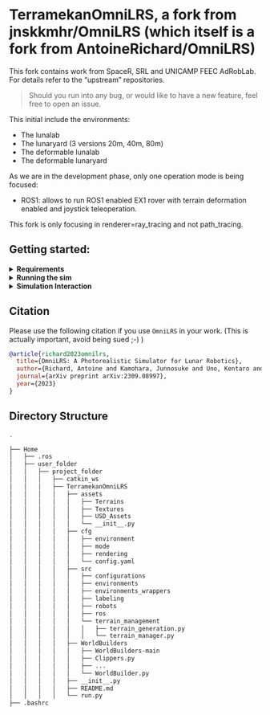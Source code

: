 # TerramekanOmniLRS, a fork from jnskkmhr/OmniLRS (which itself is a fork from AntoineRichard/OmniLRS)

This fork contains work from SpaceR, SRL and UNICAMP FEEC AdRobLab. For details refer to the “upstream” repositories.
> Should you run into any bug, or would like to have a new feature, feel free to open an issue.

This initial include the environments:
 - The lunalab 
 - The lunaryard (3 versions 20m, 40m, 80m)
 - The deformable lunalab
 - The deformable lunaryard

As we are in the development phase, only one operation mode is being focused:
 - ROS1: allows to run ROS1 enabled EX1 rover with terrain deformation enabled and joystick teleoperation.

This fork is only focusing in renderer=ray_tracing and not path_tracing.

## Getting started:

<details><summary><b>Requirements</b></summary>

Software:
 - Ubuntu 20.04 or 22.04
 - ROS1 installed.
 - IsaacSim version 2022.2.1 or 2023.1.1

Hardware:
 - Workstation with a dedicated Nvidia graphics card of the type/series RTX.
 - Nvidia/Ubuntu graphics card driver compatible with Nvidia IsaacSim.

Installation:
```bash
git clone https://github.com/viniciusares/TerramekanOmniLRS.git
cd TerramekanOmniLRS
git submodule init
git submodule update
~/.local/share/ov/pkg/isaac_sim-2023.1.1/python.sh -m pip install opencv-python omegaconf hydra-core
```

Assets and WorldBuilders:
 - Download the assets from: https://drive.google.com/file/d/1NpgMdD__DaU_mogeA7D-GqObMkGJ5-fN/view?usp=sharing
 - Unzip the assets inside the git repository. (The directory should be as shown in [Directory Structure](#directory-structure)
 - Download ZIP WorldBuilders from: https://github.com/AntoineRichard/WorldBuilders
 - Unzip the WorldBuilders as shown in the folder structure: (The directory should be as shown in [Directory Structure](#directory-structure)

</details>

<details><summary><b>Running the sim</b></summary>
 
To run the simulation we use a configuration manager called Hydra.
Inside the `cfg` folder, you will find three folders:
 - `mode`
 - `environment`
 - `rendering`

To run the lunaryard deformable environment you can use the following command:
```bash
~/.local/share/ov/pkg/isaac_sim-2023.1.1/python.sh run.py environment=lunaryard_deformable_10m mode=ROS1 rendering=ray_tracing
```
Similarly, to run the lunalab deformable environment, use the following command:
```bash
~/.local/share/ov/pkg/isaac_sim-2023.1.1/python.sh run.py environment=lunalab_deformable mode=ROS1 rendering=ray_tracing
```

The rendering mode can be changed by using `rendering=path_tracing` instead of `rendering=ray_tracing` but that is not being maintained for this fork.
Changing form `ray_tracing` to path `path_tracing` tells Hydra to use `cfg/rendering/path_tracing.yaml` instead of `cfg/rendering/ray_tracing.yaml`.
Hence, if you wanted to change some of these parameters, you could create your own yaml file inside `cfg/rendering`
and let Hydra fetch it.

If you just want to modify a parameter for a given run, say disabling the lens-flare effects, then you can also edit parameters directly from the command line:
For instance:
```bash
~/.local/share/ov/pkg/isaac_sim-2023.1.1/python.sh run.py environment=lunaryard_deformable_10m mode=ROS1 rendering=ray_tracing rendering.lens_flares.enable=False
```

We provide bellow a couple premade command line that can be useful, the full description of the configuration files is given here:
Lunaryard, ROS1
```bash
~/.local/share/ov/pkg/isaac_sim-2023.1.1/python.sh run.py environment=lunaryard_deformable_10m mode=ROS1 rendering=ray_tracing
```
Lunalab, ROS1
```bash
~/.local/share/ov/pkg/isaac_sim-2023.1.1/python.sh run.py environment=lunalab_deformable mode=ROS1 rendering=ray_tracing
```
SDG (sythetic data generation)
Please, try on the upstream repositories

</details>

<details><summary><b>Simulation Interaction</b></summary>
Since we do not have custom topics, we had to use the base ROS topics for everything.
 Most of the simulation interactions are Not fairly straightforward, but we can't provide details on how to make custom fancy runs, for that case refer to OpenAI chatGPT or your favorite chatbot.

Interacting with the robots: refer to upstream repos
Radomizing terrain or rocks: refer to upstrem repos
Hiding the rocks: in IsaacSim, the right-most menu has a tree structure showing the current items of the sim, find the "rocks item", then one of the columns has an eye-logo button. Use this button to hide/unhide the rocks.
Changing the render mode: path_tracing / ray_tracing (try at your own risk of refer to upstream repos and try at your own risk)
 
</details>

## Citation
Please use the following citation if you use `OmniLRS` in your work. (This is actually important, avoid being sued ;-) )
```bibtex
@article{richard2023omnilrs,
  title={OmniLRS: A Photorealistic Simulator for Lunar Robotics},
  author={Richard, Antoine and Kamohara, Junnosuke and Uno, Kentaro and Santra, Shreya and van der Meer, Dave and Olivares-Mendez, Miguel and Yoshida, Kazuya},
  journal={arXiv preprint arXiv:2309.08997},
  year={2023}
}
```

## Directory Structure
```bash
.

├── Home
│   ├── .ros
│   ├── user_folder
│   │   ├── project_folder
│   │   │   ├── catkin_ws
│   │   │   ├── TerramekanOmniLRS
│   │   │   │   ├── assets
│   │   │   │   │   ├── Terrains
│   │   │   │   │   ├── Textures
│   │   │   │   │   ├── USD_Assets
│   │   │   │   │   └── __init__.py
│   │   │   │   ├── cfg
│   │   │   │   │   ├── environment
│   │   │   │   │   ├── mode
│   │   │   │   │   ├── rendering
│   │   │   │   │   └── config.yaml
│   │   │   │   ├── src
│   │   │   │   │   ├── configurations
│   │   │   │   │   ├── environments
│   │   │   │   │   ├── environments_wrappers
│   │   │   │   │   ├── labeling
│   │   │   │   │   ├── robots
│   │   │   │   │   ├── ros
│   │   │   │   │   └── terrain_management
│   │   │   │   │   │   ├── terrain_generation.py
│   │   │   │   │   │   └── terrain_manager.py
│   │   │   │   ├── WorldBuilders
│   │   │   │   │   ├── WorldBuilders-main
│   │   │   │   │   ├── Clippers.py
│   │   │   │   │   ├── ...
│   │   │   │   │   └── WorldBuilder.py
│   │   │   │   ├── __init__.py
│   │   │   │   ├── README.md
│   │   │   │   └── run.py
├── .bashrc
```
